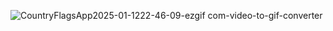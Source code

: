 ![CountryFlagsApp2025-01-1222-46-09-ezgif com-video-to-gif-converter](https://github.com/user-attachments/assets/5ed02710-a810-4cce-953a-84517349eac1)

